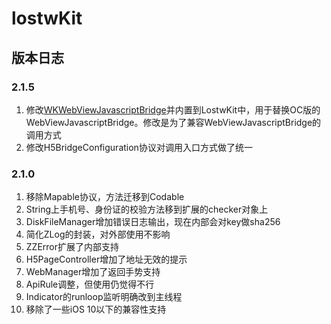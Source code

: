 # lostwKit

## 版本日志

### 2.1.5

1. 修改[WKWebViewJavascriptBridge](https://github.com/Lision/WKWebViewJavascriptBridge)并内置到LostwKit中，用于替换OC版的WebViewJavascriptBridge。修改是为了兼容WebViewJavascriptBridge的调用方式
2. 修改H5BridgeConfiguration协议对调用入口方式做了统一

### 2.1.0

1. 移除Mapable协议，方法迁移到Codable
2. String上手机号、身份证的校验方法移到扩展的checker对象上
3. DiskFileManager增加错误日志输出，现在内部会对key做sha256
4. 简化ZLog的封装，对外部使用不影响
5. ZZError扩展了内部支持
6. H5PageController增加了地址无效的提示
7. WebManager增加了返回手势支持
8. ApiRule调整，但使用仍觉得不行
9. Indicator的runloop监听明确改到主线程
10. 移除了一些iOS 10以下的兼容性支持